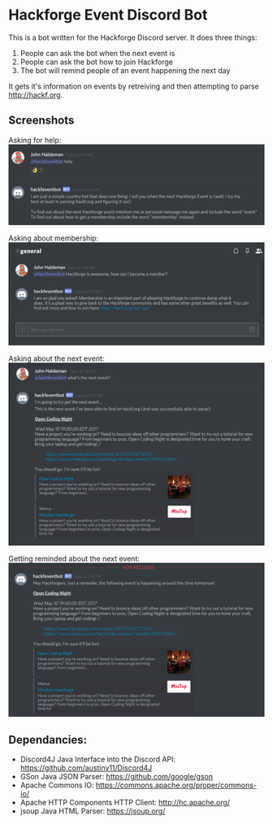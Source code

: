# Hackforge Event Discord Bot
This is a bot written for the Hackforge Discord server. It does three things:
1. People can ask the bot when the next event is
2. People can ask the bot how to join Hackforge
3. The bot will remind people of an event happening the next day

It gets it's information on events by retreiving and then attempting to parse http://hackf.org.

## Screenshots
Asking for help:
![alt text](https://github.com/johnhaldeman/hackfeventbot/raw/master/screenshots/help.png "Asking for help")

Asking about membership:
![alt text](https://github.com/johnhaldeman/hackfeventbot/raw/master/screenshots/membership.png "Asking about membership")

Asking about the next event:
![alt text](https://github.com/johnhaldeman/hackfeventbot/raw/master/screenshots/nextEvent.png "Asking about events")

Getting reminded about the next event:
![alt text](https://github.com/johnhaldeman/hackfeventbot/raw/master/screenshots/reminder.png "Reminder about event")

## Dependancies:

* Discord4J Java Interface into the Discord API: https://github.com/austinv11/Discord4J
* GSon Java JSON Parser: https://github.com/google/gson
* Apache Commons IO: https://commons.apache.org/proper/commons-io/
* Apache HTTP Components HTTP Client: http://hc.apache.org/
* jsoup Java HTML Parser: https://jsoup.org/ 
